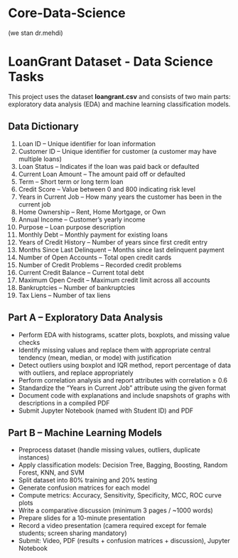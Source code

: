 # Core-Data-Science
(we stan dr.mehdi)

# LoanGrant Dataset - Data Science Tasks

This project uses the dataset **loangrant.csv** and consists of two main parts: exploratory data analysis (EDA) and machine learning classification models.

## Data Dictionary
1. Loan ID – Unique identifier for loan information  
2. Customer ID – Unique identifier for customer (a customer may have multiple loans)  
3. Loan Status – Indicates if the loan was paid back or defaulted  
4. Current Loan Amount – The amount paid off or defaulted  
5. Term – Short term or long term loan  
6. Credit Score – Value between 0 and 800 indicating risk level  
7. Years in Current Job – How many years the customer has been in the current job  
8. Home Ownership – Rent, Home Mortgage, or Own  
9. Annual Income – Customer’s yearly income  
10. Purpose – Loan purpose description  
11. Monthly Debt – Monthly payment for existing loans  
12. Years of Credit History – Number of years since first credit entry  
13. Months Since Last Delinquent – Months since last delinquent payment  
14. Number of Open Accounts – Total open credit cards  
15. Number of Credit Problems – Recorded credit problems  
16. Current Credit Balance – Current total debt  
17. Maximum Open Credit – Maximum credit limit across all accounts  
18. Bankruptcies – Number of bankruptcies  
19. Tax Liens – Number of tax liens  

## Part A – Exploratory Data Analysis
- Perform EDA with histograms, scatter plots, boxplots, and missing value checks  
- Identify missing values and replace them with appropriate central tendency (mean, median, or mode) with justification  
- Detect outliers using boxplot and IQR method, report percentage of data with outliers, and replace appropriately  
- Perform correlation analysis and report attributes with correlation ≥ 0.6  
- Standardize the “Years in Current Job” attribute using the given format  
- Document code with explanations and include snapshots of graphs with descriptions in a compiled PDF  
- Submit Jupyter Notebook (named with Student ID) and PDF  

## Part B – Machine Learning Models
- Preprocess dataset (handle missing values, outliers, duplicate instances)  
- Apply classification models: Decision Tree, Bagging, Boosting, Random Forest, KNN, and SVM  
- Split dataset into 80% training and 20% testing  
- Generate confusion matrices for each model  
- Compute metrics: Accuracy, Sensitivity, Specificity, MCC, ROC curve plots  
- Write a comparative discussion (minimum 3 pages / ~1000 words)  
- Prepare slides for a 10-minute presentation  
- Record a video presentation (camera required except for female students; screen sharing mandatory)  
- Submit: Video, PDF (results + confusion matrices + discussion), Jupyter Notebook  

